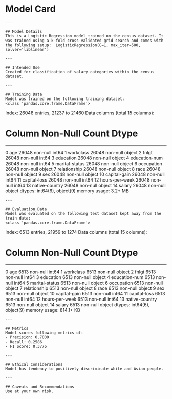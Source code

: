 # Model Card

    ---

    ## Model Details
    This is a Logistic Regression model trained on the census dataset. It was trained using a k-fold cross-validated grid search and comes with the following setup:  LogisticRegression(C=1, max_iter=500, solver='liblinear')

    ---

    ## Intended Use
    Created for classification of salary categories within the census dataset.

    ---

    ## Training Data
    Model was trained on the following training dataset:  
    <class 'pandas.core.frame.DataFrame'>
Index: 26048 entries, 21237 to 21460
Data columns (total 15 columns):
 #   Column          Non-Null Count  Dtype 
---  ------          --------------  ----- 
 0   age             26048 non-null  int64 
 1   workclass       26048 non-null  object
 2   fnlgt           26048 non-null  int64 
 3   education       26048 non-null  object
 4   education-num   26048 non-null  int64 
 5   marital-status  26048 non-null  object
 6   occupation      26048 non-null  object
 7   relationship    26048 non-null  object
 8   race            26048 non-null  object
 9   sex             26048 non-null  object
 10  capital-gain    26048 non-null  int64 
 11  capital-loss    26048 non-null  int64 
 12  hours-per-week  26048 non-null  int64 
 13  native-country  26048 non-null  object
 14  salary          26048 non-null  object
dtypes: int64(6), object(9)
memory usage: 3.2+ MB


    ---

    ## Evaluation Data
    Model was evaluated on the following test dataset kept away from the train data:  
    <class 'pandas.core.frame.DataFrame'>
Index: 6513 entries, 21959 to 1274
Data columns (total 15 columns):
 #   Column          Non-Null Count  Dtype 
---  ------          --------------  ----- 
 0   age             6513 non-null   int64 
 1   workclass       6513 non-null   object
 2   fnlgt           6513 non-null   int64 
 3   education       6513 non-null   object
 4   education-num   6513 non-null   int64 
 5   marital-status  6513 non-null   object
 6   occupation      6513 non-null   object
 7   relationship    6513 non-null   object
 8   race            6513 non-null   object
 9   sex             6513 non-null   object
 10  capital-gain    6513 non-null   int64 
 11  capital-loss    6513 non-null   int64 
 12  hours-per-week  6513 non-null   int64 
 13  native-country  6513 non-null   object
 14  salary          6513 non-null   object
dtypes: int64(6), object(9)
memory usage: 814.1+ KB


    ---

    ## Metrics
    Model scores following metrics of:
    - Precision: 0.7000
    - Recall: 0.2586
    - F1 Score: 0.3776

    ---

    ## Ethical Considerations
    Model has tendency to positively discriminate white and Asian people.

    ---

    ## Caveats and Recommendations
    Use at your own risk.